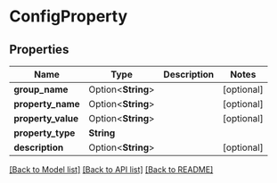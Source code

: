 # ConfigProperty

## Properties

Name | Type | Description | Notes
------------ | ------------- | ------------- | -------------
**group_name** | Option<**String**> |  | [optional]
**property_name** | Option<**String**> |  | [optional]
**property_value** | Option<**String**> |  | [optional]
**property_type** | **String** |  | 
**description** | Option<**String**> |  | [optional]

[[Back to Model list]](../README.md#documentation-for-models) [[Back to API list]](../README.md#documentation-for-api-endpoints) [[Back to README]](../README.md)


